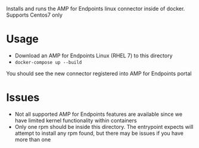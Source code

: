 Installs and runs the AMP for Endpoints linux connector inside of docker. Supports Centos7 only

# Usage

* Download an AMP for Endpoints Linux (RHEL 7) to this directory
* `docker-compose up --build`

You should see the new connector registered into AMP for Endpoints portal

# Issues

* Not all supported AMP for Endpoints features are available since we have limited kernel functionality within containers
* Only one rpm should be inside this directory. The entrypoint expects will attempt to install any rpm found, but there may be issues if you have more than one

